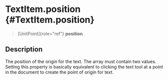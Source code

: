 TextItem.position {#TextItem.position}
=================

> [UnitPoint]{role="ref"} **position**

Description
-----------

The position of the origin for the text. The array must contain two
values. Setting this property is basically equivalent to clicking the
text tool at a point in the document to create the point of origin for
text.
